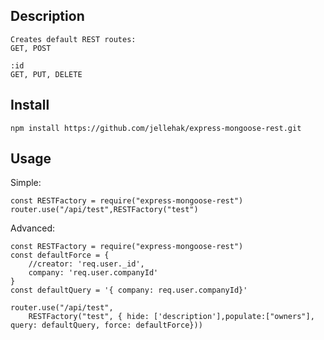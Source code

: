 Description
---
    Creates default REST routes:
    GET, POST
    
    :id
    GET, PUT, DELETE

Install
---
    npm install https://github.com/jellehak/express-mongoose-rest.git

Usage
---
Simple:

    const RESTFactory = require("express-mongoose-rest")
    router.use("/api/test",RESTFactory("test")
    
Advanced: 

    const RESTFactory = require("express-mongoose-rest")
    const defaultForce = {
        //creator: 'req.user._id',
        company: 'req.user.companyId'
    }
    const defaultQuery = '{ company: req.user.companyId}'

    router.use("/api/test",
        RESTFactory("test", { hide: ['description'],populate:["owners"], query: defaultQuery, force: defaultForce}))
